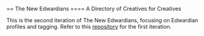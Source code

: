 == The New Edwardians
==== A Directory of Creatives for Creatives

This is the second iteration of The New Edwardians, focusing on Edwardian profiles and tagging. Refer to this [repository](http://github.com/casanovatapia/edward) for the first iteration.
